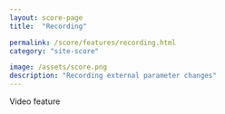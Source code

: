 ```yaml
---
layout: score-page
title:  "Recording"

permalink: /score/features/recording.html
category: "site-score"

image: /assets/score.png
description: "Recording external parameter changes"
---
```


Video feature
